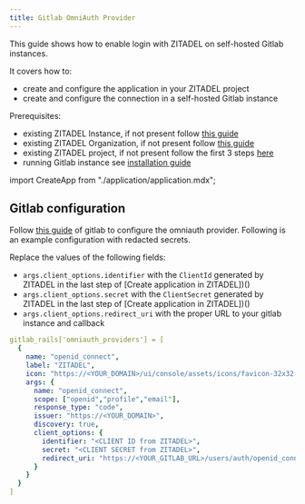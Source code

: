 ```yaml
---
title: Gitlab OmniAuth Provider
---
```


This guide shows how to enable login with ZITADEL on self-hosted Gitlab
instances.

It covers how to:

- create and configure the application in your ZITADEL project
- create and configure the connection in a self-hosted Gitlab instance

Prerequisites:

- existing ZITADEL Instance, if not present follow
  [this guide](../../guides/start/quickstart)
- existing ZITADEL Organization, if not present follow
  [this guide](../../guides/manage/console/organizations)
- existing ZITADEL project, if not present follow the first 3 steps
  [here](../../guides/manage/console/projects)
- running Gitlab instance see
  [installation guide](https://docs.gitlab.com/ee/install/)

import CreateApp from "./application/application.mdx";

<CreateApp appType="web" authType="code" appName="Gitlab" redirectURI="https://<your_gitlab_url>/users/auth/openid_connect/callback"/>

## Gitlab configuration

Follow [this guide](https://docs.gitlab.com/ee/administration/auth/oidc.html) of
gitlab to configure the omniauth provider. Following is an example configuration
with redacted secrets.

Replace the values of the following fields:

- `args.client_options.identifier` with the `ClientId` generated by ZITADEL in
  the last step of [Create application in ZITADEL])()
- `args.client_options.secret` with the `ClientSecret` generated by ZITADEL in
  the last step of [Create application in ZITADEL])()
- `args.client_options.redirect_uri` with the proper URL to your gitlab instance
  and callback

```yaml
gitlab_rails['omniauth_providers'] = [
  {
    name: "openid_connect",
    label: "ZITADEL",
    icon: "https://<YOUR_DOMAIN>/ui/console/assets/icons/favicon-32x32.png",
    args: {
      name: "openid_connect",
      scope: ["openid","profile","email"],
      response_type: "code",
      issuer: "https://<YOUR_DOMAIN>",
      discovery: true,
      client_options: {
        identifier: "<CLIENT ID from ZITADEL>",
        secret: "<CLIENT SECRET from ZITADEL>",
        redirect_uri: "https://<YOUR_GITLAB_URL>/users/auth/openid_connect/callback"
      }
    }
  }
]
```
